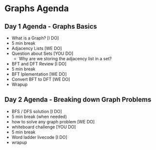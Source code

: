 # Graphs Agenda

## Day 1 Agenda - Graphs Basics
- What is a Graph? [I DO]
- 5 min break
- Adjacency Lists [WE DO]
- Question about Sets [YOU DO]
    - Why are we storing the adjacency list in a set?
- BFT and DFT Review [I DO]
- 5 min break
- BFT Iplementation [WE DO]
- Convert BFT to DFT [WE DO]
- Wrapup

## Day 2 Agenda - Breaking down Graph Problems
- BFS / DFS solution [I DO]
- 5 min break (when needed)
- how to solve any graph problem [WE DO]
- whiteboard challenge [YOU DO]
- 5 min break
- Word ladder livecode [I DO]
- wrapup